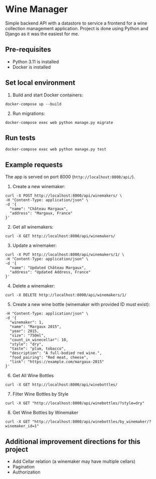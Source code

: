 # Wine Manager

Simple backend API with a datastore to service a frontend for a wine collection management application.
Project is done using Python and Django as it was the easiest for me.

## Pre-requisites

- Python 3.11 is installed
- Docker is installed

## Set local environment

1. Build and start Docker containers:
```
docker-compose up --build
```
2. Run migrations:
```
docker-compose exec web python manage.py migrate
```

## Run tests

```
docker-compose exec web python manage.py test
```

## Example requests

The app is served on port 8000 (```http://localhost:8000/api/```).

1. Create a new winemaker:
```
curl -X POST http://localhost:8000/api/winemakers/ \
-H "Content-Type: application/json" \
-d '{
  "name": "Château Margaux",
  "address": "Margaux, France"
}'
```

2. Get all winemakers:
```
curl -X GET http://localhost:8000/api/winemakers/
```

3. Update a winemaker:

```
curl -X PUT http://localhost:8000/api/winemakers/1/ \
-H "Content-Type: application/json" \
-d '{
  "name": "Updated Château Margaux",
  "address": "Updated Address, France"
}'
```

4. Delete a winemaker:
```
curl -X DELETE http://localhost:8000/api/winemakers/1/
```

5. Create a new wine bottle (winemaker with provided ID must exist):

```curl -X POST http://localhost:8000/api/winebottles/ \
-H "Content-Type: application/json" \
-d '{
  "winemaker": 1,
  "name": "Margaux 2015",
  "year": 2015,
  "size": "750ml",
  "count_in_winecellar": 10,
  "style": "dry",
  "taste": "plum, tobacco",
  "description": "A full-bodied red wine.",
  "food_pairing": "Red meat, cheese",
  "link": "https://example.com/margaux-2015"
}'
```

6. Get All Wine Bottles
```
curl -X GET http://localhost:8000/api/winebottles/
```

7. Filter Wine Bottles by Style
```
curl -X GET "http://localhost:8000/api/winebottles/?style=dry"
```

8. Get Wine Bottles by Winemaker

```
curl -X GET "http://localhost:8000/api/winebottles/by_winemaker/?winemaker_id=1"
```

## Additional improvement directions for this project

- Add Cellar relation (a winemaker may have multiple cellars)
- Pagination
- Authorization
